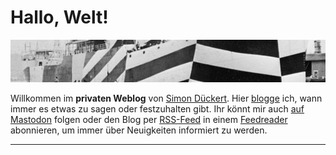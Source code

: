 # Hallo, Welt!

![Dazzle Design zur Tarnung,Bild: Wikipedia](./img/dazzle-camouflage.jpg)

Willkommen im **privaten Weblog** von [Simon Dückert](about.md). Hier [blogge](https://de.wikipedia.org/wiki/Blog) ich, wann immer es etwas zu sagen oder festzuhalten gibt. Ihr könnt mir auch [auf Mastodon](https://colearn.social/@simondueckert) folgen oder den Blog per [RSS-Feed](feed_rss_created.xml) in einem [Feedreader](https://de.wikipedia.org/wiki/Feedreader) abonnieren, um immer über Neuigkeiten informiert zu werden.

---
